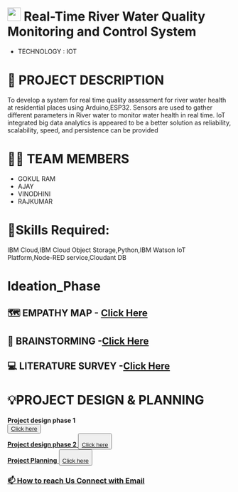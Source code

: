 
#  <img src="https://media3.giphy.com/media/hu71BNaU36l1g1zFgL/giphy.gif?cid=ecf05e47kxm4xej1ehqju6ckhku4yzs45w10nzu4vtt75ofa&rid=giphy.gif&ct=s" width="30px"> Real-Time River Water Quality Monitoring and Control System
- TECHNOLOGY : IOT

# 📒 PROJECT DESCRIPTION
To develop a system for real time quality assessment for river water health at residential places using Arduino,ESP32. 
Sensors are used to gather different parameters in River water to monitor water health in real time.
IoT integrated big data analytics is appeared to be a better solution as reliability, scalability, speed, and persistence can be provided

# 🧑‍🎓 TEAM MEMBERS
* GOKUL RAM
* AJAY
* VINODHINI
* RAJKUMAR


# **🎯Skills Required:**        
IBM Cloud,IBM Cloud Object Storage,Python,IBM Watson IoT Platform,Node-RED service,Cloudant DB

# **Ideation_Phase**
## 🗺️ EMPATHY MAP - [Click Here](https://github.com/IBM-EPBL/IBM-Project-850-1658326108/blob/main/ProjectDesign%26Planning/Ideation_Phase/Empathy_Map.png)
## 🧠 BRAINSTORMING -[Click Here](https://github.com/IBM-EPBL/IBM-Project-850-1658326108/blob/main/ProjectDesign%26Planning/Ideation_Phase/Brainstorming.pdf)
## 💻 LITERATURE SURVEY -[Click Here](https://github.com/IBM-EPBL/IBM-Project-850-1658326108/blob/main/ProjectDesign%26Planning/Ideation_Phase/Literature_survey.pdf)

# **💡PROJECT DESIGN & PLANNING**    
**Project design phase 1**          
<button>
    <a href="https://github.com/IBM-EPBL/IBM-Project-850-1658326108/tree/main/ProjectDesign%26Planning/Project%20Design%20Phase1">Click here
</button>     
**Project design phase 2**
<button>
  <a href="https://github.com/IBM-EPBL/IBM-Project-850-1658326108/tree/main/ProjectDesign%26Planning/Project%20Design%20Phase%202"><br>
  Click here
 </button><br>
**Project Planning**
  <button>
  <a href="https://github.com/IBM-EPBL/IBM-Project-850-1658326108/tree/main/ProjectDesign%26Planning/Project%20Planning"><br>
    Click here
  </button>
  
 


### 📫 How to reach Us <a href = "mailto: gokul.subramani33@gmail.com">Connect with Email</a>


